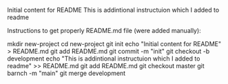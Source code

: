 Initial content for README
This is addintional instructuion which I added to readme

Instructions to get properly README.md file (were added manually):

mkdir new-project
cd new-project
git init
echo "Initial content for README" > README.md
git add README.md
git commit -m "init"
git checkout -b development
echo "This is addintional instructuion which I added to readme" >> README.md
git add README.md 
git checkout master
git barnch -m "main"
git merge development 